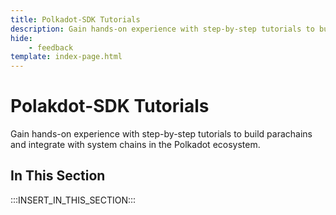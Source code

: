 ```yaml
---
title: Polkadot-SDK Tutorials
description: Gain hands-on experience with step-by-step tutorials to build parachains and integrate with system chains in the Polkadot ecosystem.
hide: 
    - feedback
template: index-page.html
---
```


# Polakdot-SDK Tutorials

Gain hands-on experience with step-by-step tutorials to build parachains and integrate with system chains in the Polkadot ecosystem.

## In This Section

:::INSERT_IN_THIS_SECTION:::
